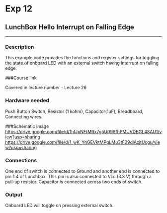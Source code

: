# Exp 12

## LunchBox Hello Interrupt on Falling Edge 

___

### Description

This example code provides the functions and register settings for toggling the state of onboard LED with an external switch having interrupt on falling edge.

###Course link

Covered in lecture number - Lecture 26

### Hardware needed

Push Button Switch, Resistor (1 kohm), Capacitor(1uF), Breadboard, Connecting wires.

###Schematic image
https://drive.google.com/file/d/1hfJpNFtMRx7g5U098fhPMUVDBGL48AU1/view?usp=sharing
https://drive.google.com/file/d/1_wK_YnGEVktMPqLMu3tF29diAxjtUcgu/view?usp=sharing


### Connections

One end of switch is connected to Ground and another end is connected to pin 1.4 of Lunchbox. This pin is also connected to Vcc (3.3 V) through a pull-up resistor. Capacitor is connected across two ends of switch.

### Output

Onboard LED will toggle on pressing external switch.
